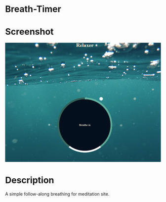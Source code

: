 # Breath-Timer

# Screenshot 

![Screenshot](screenshot.png)

# Description

A simple follow-along breathing for meditation site.
